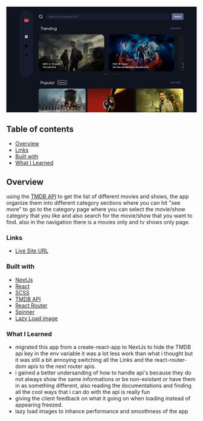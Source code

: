 ![](./desktop-preview.png)

## Table of contents

- [Overview](#overview)
- [Links](#links)
- [Built with](#built-with)
- [What I Learned](#what-i-learned)

## Overview

using the [TMDB API](https://developers.themoviedb.org/3) to get the list of different movies and shows,
the app organize them into different category sections where you can hit "see more" to go to the category
page where you can select the movie/show category that you like and also search for the movie/show that you want to find.
also in the navigation there is a movies only and tv shows only page.

### Links

- [Live Site URL](https://yacinekahlerras.github.io/entertainement-app/)

### Built with

- [NextJs](https://nextjs.org/)
- [React](https://reactjs.org/)
- [SCSS](https://sass-lang.com/)
- [TMDB API](https://developers.themoviedb.org/3)
- [React Router](https://reactrouter.com/en/main)
- [Spinner](https://mhnpd.github.io/react-loader-spinner/docs/components/oval)
- [Lazy Load image](https://www.npmjs.com/package/react-lazy-load-image-component)

### What I Learned

- migrated this app from a create-react-app to NextJs to hide the TMDB api key in the env variable
  it was a lot less work than what i thought but it was still a bit annoying switching all the
  Links and the react-router-dom apis to the next router apis.
- i gained a better undersanding of how to handle api's because they do not always show the same informations
  or be non-existant or have them in as something different, also reading the documentations and finding
  all the cool ways that i can do with the api is really fun
- giving the client feedback on what it going on when loading instead of appearing freezed.
- lazy load images to inhance performance and smoothness of the app
